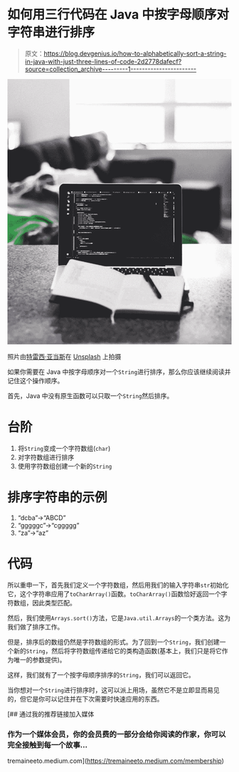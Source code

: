 # 如何用三行代码在 Java 中按字母顺序对字符串进行排序

> 原文：<https://blog.devgenius.io/how-to-alphabetically-sort-a-string-in-java-with-just-three-lines-of-code-2d2778dafecf?source=collection_archive---------1----------------------->

![](img/7caa00b1627b4e3939b03046080d2ddf.png)

照片由[特雷西·亚当斯](https://unsplash.com/@tracycodes)在 [Unsplash](https://unsplash.com/photos/TEemXOpR3cQ) 上拍摄

如果你需要在 Java 中按字母顺序对一个`String`进行排序，那么你应该继续阅读并记住这个操作顺序。

首先，Java 中没有原生函数可以只取一个`String`然后排序。

# 台阶

1.  将`String`变成一个字符数组(`char`)
2.  对字符数组进行排序
3.  使用字符数组创建一个新的`String`

# 排序字符串的示例

1.  “dcba”→“ABCD”
2.  “gggggc”→“cggggg”
3.  “za”→“az”

# 代码

所以重申一下，首先我们定义一个字符数组，然后用我们的输入字符串`str`初始化它，这个字符串应用了`toCharArray()`函数。`toCharArray()`函数恰好返回一个字符数组，因此类型匹配。

然后，我们使用`Arrays.sort()`方法，它是`Java.util.Arrays`的一个类方法。这为我们做了排序工作。

但是，排序后的数组仍然是字符数组的形式。为了回到一个`String`，我们创建一个新的`String`，然后将字符数组传递给它的类构造函数(基本上，我们只是将它作为唯一的参数提供)。

这样，我们就有了一个按字母顺序排序的`String`，我们可以返回它。

当你想对一个`String`进行排序时，这可以派上用场，虽然它不是立即显而易见的，但它是你可以记住并在下次需要时快速应用的东西。

[](https://tremaineeto.medium.com/membership) [## 通过我的推荐链接加入媒体

### 作为一个媒体会员，你的会员费的一部分会给你阅读的作家，你可以完全接触到每一个故事…

tremaineeto.medium.com](https://tremaineeto.medium.com/membership)